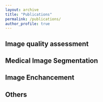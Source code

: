 ```yaml
---
layout: archive
title: "Publications"
permalink: /publications/
author_profile: true
---
```


## Image quality assessment


## Medical Image Segmentation

## Image Enchancement

## Others

